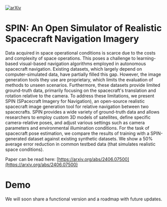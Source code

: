 [![arXiv](https://img.shields.io/badge/arXiv-2406.07500-b31b1b.svg)](https://arxiv.org/abs/2406.07500)

# SPIN: An Open Simulator of Realistic Spacecraft Navigation Imagery
Data acquired in space operational conditions is scarce due to the costs and complexity of space operations. This poses a challenge to learning-based visual-based navigation algorithms employed in autonomous spacecraft navigation. Existing datasets, which largely depend on computer-simulated data, have partially filled this gap. However, the image generation tools they use are proprietary, which limits the evaluation of methods to unseen scenarios. Furthermore, these datasets provide limited ground-truth data, primarily focusing on the spacecraft's translation and rotation relative to the camera. To address these limitations, we present SPIN (SPacecraft Imagery for Navigation), an open-source realistic spacecraft image generation tool for relative navigation between two spacecrafts. SPIN provides a wide variety of ground-truth data and allows researchers to employ custom 3D models of satellites, define specific camera-relative poses, and adjust various settings such as camera parameters and environmental illumination conditions. For the task of spacecraft pose estimation, we compare the results of training with a SPIN-generated dataset against existing synthetic datasets. We show a 50% average error reduction in common testbed data (that simulates realistic space conditions).

Paper can be read here: [https://arxiv.org/abs/2406.07500](https://arxiv.org/abs/2406.07500)

# Demo
We will soon share a functional version and a roadmap with future updates.
